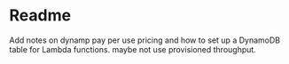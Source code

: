 # Readme


Add notes on dynamp  pay per use pricing and how to set up a DynamoDB table for Lambda functions.  maybe not use provisioned throughput.